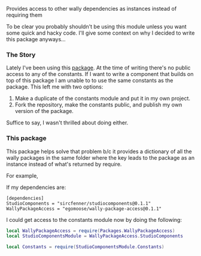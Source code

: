 Provides access to other wally dependencies as instances instead of requiring them

To be clear you probably shouldn't be using this module unless you want some quick and hacky code. I'll give some context on why I decided to write this package anyways...

### The Story

Lately I've been using this [package](https://github.com/sircfenner/StudioComponents). At the time of writing there's no public access to any of the constants. If I want to write a component that builds on top of this package I am unable to to use the same constants as the package. This left me with two options:

1. Make a duplicate of the constants module and put it in my own project.
2. Fork the repository, make the constants public, and publish my own version of the package.

Suffice to say, I wasn't thrilled about doing either.

### This package

This package helps solve that problem b/c it provides a dictionary of all the wally packages in the same folder where the key leads to the package as an instance instead of what's returned by require.

For example,

If my dependencies are:
```
[dependencies]
StudioComponents = "sircfenner/studiocomponents@0.1.1"
WallyPackageAccess = "egomoose/wally-package-access@0.1.1"
```

I could get access to the constants module now by doing the following:

```Lua
local WallyPackageAccess = require(Packages.WallyPackageAccess)
local StudioComponentsModule = WallyPackageAccess.StudioComponents

local Constants = require(StudioComponentsModule.Constants)
```


